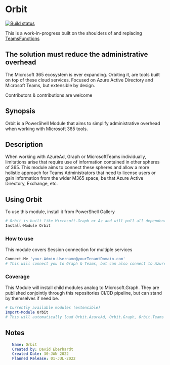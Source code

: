 # Orbit

[![Build status](https://ci.appveyor.com/api/projects/status/7yb9er834qod0xvw?svg=true)](https://ci.appveyor.com/project/Name/templatepowershellmodule)

This is a work-in-progress built on the shoulders of and replacing [TeamsFunctions](https://github.com/DEberhardt/TeamsFunctions)

## The solution must reduce the administrative overhead

The Microsoft 365 ecosystem is ever expanding. Orbiting it, are tools built on top of these cloud services. Focused on Azure Active Directory and Microsoft Teams, but extensible by design.

Contributors & contributions are welcome

## Synopsis

Orbit is a PowerShell Module that aims to simplify administrative overhead when working with Microsoft 365 tools.

## Description

When working with AzureAd, Graph or MicrosoftTeams individually, limitations arise that require use of information contained in other spheres of 365. This module aims to connect these spheres and allow a more holistic approach for Teams Administrators that need to license users or gain information from the wider M365 space, be that Azure Active Directory, Exchange, etc.

## Using Orbit

To use this module, install it from PowerShell Gallery

```powershell
# Orbit is built like Microsoft.Graph or Az and will pull all dependent modules
Install-Module Orbit
```

### How to use

This module covers Session connection for multiple services

```powershell
Connect-Me 'your-Admin-Username@yourTenantDomain.com'
# This will connect you to Graph & Teams, but can also connect to AzureAd and/or Exchange with switches.
```

### Coverage

This Module will install child modules analog to Microsoft.Graph. They are published conjointly through this repositories CI/CD pipeline, but can stand by themselves if need be.

```powershell
# Currently available modules (extensible)
Import-Module Orbit
# This will automatically load Orbit.AzureAd, Orbit.Graph, Orbit.Teams & Orbit.Tools
```

## Notes

```yaml
   Name: Orbit
   Created by: David Eberhardt
   Created Date: 30-JAN 2022
   Planned Release: 01-JUL-2022
```
